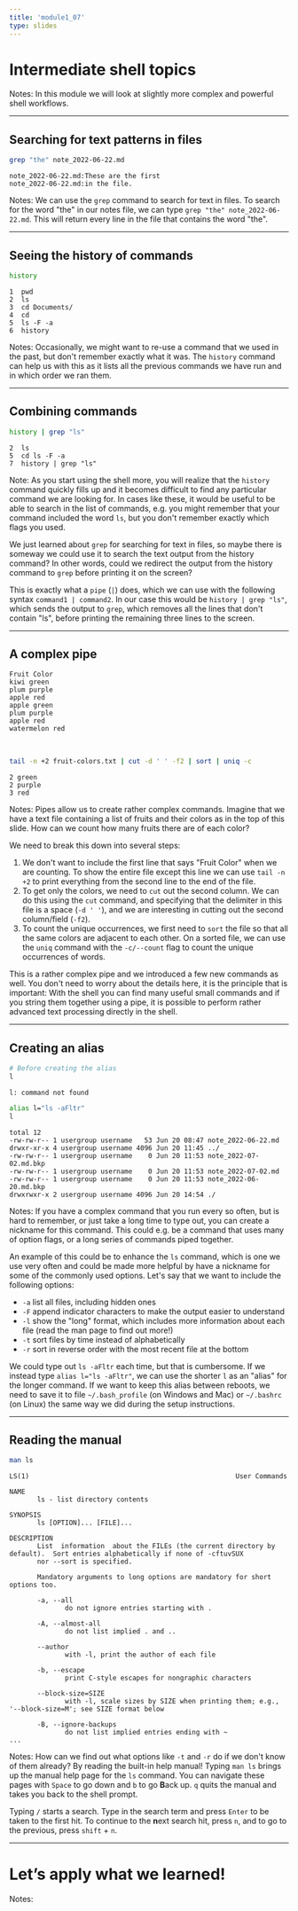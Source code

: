 ```yaml
---
title: 'module1_07'
type: slides
---
```


# Intermediate shell topics

Notes:
In this module we will look at slightly more complex and powerful shell workflows.

---

## Searching for text patterns in files

```sh
grep "the" note_2022-06-22.md
```

```out
note_2022-06-22.md:These are the first
note_2022-06-22.md:in the file.
```

Notes:
We can use the `grep` command to search for text in files.
To search for the word "the" in our notes file,
we can type `grep "the" note_2022-06-22.md`.
This will return every line in the file that contains the word "the".

---

## Seeing the history of commands

```sh
history
```

```out
1  pwd
2  ls
3  cd Documents/
4  cd
5  ls -F -a
6  history
```

Notes:
Occasionally,
we might want to re-use a command that we used in the past,
but don't remember exactly what it was.
The `history` command can help us with this
as it lists all the previous commands we have run
and in which order we ran them.

---

## Combining commands

```sh
history | grep "ls"
```

```out
2  ls
5  cd ls -F -a
7  history | grep "ls"
```

Note:
As you start using the shell more,
you will realize that the `history` command quickly fills up
and it becomes difficult to find any particular command we are looking for.
In cases like these,
it would be useful to be able to search in the list of commands,
e.g. you might remember that your command included the word `ls`,
but you don't remember exactly which flags you used.

We just learned about `grep` for searching for text in files,
so maybe there is someway we could use it
to search the text output from the history command?
In other words,
could we redirect the output from the history command to `grep`
before printing it on the screen?

This is exactly what a `pipe` (`|`) does,
which we can use with the following syntax `command1 | command2`.
In our case this would be `history | grep "ls"`,
which sends the output to `grep`,
which removes all the lines that don't contain "ls",
before printing the remaining three lines to the screen.

---

## A complex pipe

```text
Fruit Color
kiwi green
plum purple
apple red
apple green
plum purple
apple red
watermelon red
```

<br>

```sh
tail -n +2 fruit-colors.txt | cut -d ' ' -f2 | sort | uniq -c
```

```out
2 green
2 purple
3 red
```

Notes:
Pipes allow us to create rather complex commands.
Imagine that we have a text file containing a list of fruits and their colors
as in the top of this slide.
How can we count how many fruits there are of each color?

We need to break this down into several steps:

1. We don't want to include the first line that says "Fruit Color" when we are counting. To show the entire file except this line we can use `tail -n +2` to print everything from the second line to the end of the file.
2. To get only the colors, we need to `cut` out the second column. We can do this using the `cut` command, and specifying that the delimiter in this file is a space (`-d ' '`), and we are interesting in cutting out the second column/field (`-f2`).
3. To count the unique occurrences, we first need to `sort` the file so that all the same colors are adjacent to each other. On a sorted file, we can use the `uniq` command with the `-c/--count` flag to count the unique occurrences of words.

This is a rather complex pipe and we introduced a few new commands as well.
You don't need to worry about the details here,
it is the principle that is important:
With the shell you can find many useful small commands
and if you string them together using a pipe,
it is possible to perform rather advanced text processing directly in the shell.

---

## Creating an alias

```sh
# Before creating the alias
l
```

```out
l: command not found
```

```sh
alias l="ls -aFltr"
l
```

```out
total 12
-rw-rw-r-- 1 usergroup username   53 Jun 20 08:47 note_2022-06-22.md
drwxr-xr-x 4 usergroup username 4096 Jun 20 11:45 ../
-rw-rw-r-- 1 usergroup username    0 Jun 20 11:53 note_2022-07-02.md.bkp
-rw-rw-r-- 1 usergroup username    0 Jun 20 11:53 note_2022-07-02.md
-rw-rw-r-- 1 usergroup username    0 Jun 20 11:53 note_2022-06-20.md.bkp
drwxrwxr-x 2 usergroup username 4096 Jun 20 14:54 ./
```

Notes:
If you have a complex command that you run every so often,
but is hard to remember,
or just take a long time to type out,
you can create a nickname for this command.
This could e.g. be a command that uses many of option flags,
or a long series of commands piped together.

An example of this could be to enhance the `ls` command,
which is one we use very often and could be made more helpful
by have a nickname for some of the commonly used options.
Let's say that we want to include the following options:

- `-a` list all files, including hidden ones
- `-F` append indicator characters to make the output easier to understand
- `-l` show the "long" format, which includes more information about each file (read the man page to find out more!)
- `-t` sort files by time instead of alphabetically
- `-r` sort in reverse order with the most recent file at the bottom

We could type out `ls -aFltr` each time, but that is cumbersome.
If we instead type `alias l="ls -aFltr"`,
we can use the shorter `l` as an "alias" for the longer command.
If we want to keep this alias between reboots,
we need to save it to file `~/.bash_profile` (on Windows and Mac)
or `~/.bashrc` (on Linux)
the same way we did during the setup instructions.

---

## Reading the manual

```sh
man ls
```

```out
LS(1)                                                    User Commands
 
NAME
       ls - list directory contents
 
SYNOPSIS
       ls [OPTION]... [FILE]...
 
DESCRIPTION
       List  information  about the FILEs (the current directory by default).  Sort entries alphabetically if none of -cftuvSUX
       nor --sort is specified.
 
       Mandatory arguments to long options are mandatory for short options too.
 
       -a, --all
              do not ignore entries starting with .
 
       -A, --almost-all
              do not list implied . and ..
 
       --author
              with -l, print the author of each file
 
       -b, --escape
              print C-style escapes for nongraphic characters
 
       --block-size=SIZE
              with -l, scale sizes by SIZE when printing them; e.g., '--block-size=M'; see SIZE format below
 
       -B, --ignore-backups
              do not list implied entries ending with ~
...
```

Notes:
How can we find out what options like `-t` and `-r` do if we don't know of them already?
By reading the built-in help manual!
Typing `man ls` brings up the manual help page for the `ls` command.
You can navigate these pages with `Space` to go down and `b` to go **B**ack up.
`q` quits the manual and takes you back to the shell prompt.

Typing `/` starts a search.
Type in the search term and press `Enter`
to be taken to the first hit.
To continue to the **n**ext search hit,
press `n`,
and to go to the previous,
press `shift` + `n`.

---

# Let’s apply what we learned!

Notes: <br>
